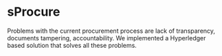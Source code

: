# sProcure
Problems with the current procurement process are lack of transparency,  documents tampering, accountability. We implemented a Hyperledger based solution that solves all these problems.
